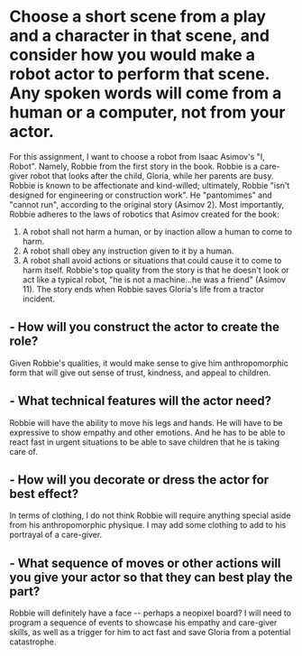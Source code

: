 # Choose a short scene from a play and a character in that scene, and consider how you would make a robot actor to perform that scene. Any spoken words will come from a human or a computer, not from your actor.

For this assignment, I want to choose a robot from Isaac Asimov's "I, Robot". Namely, Robbie from the first story in the book. Robbie is a care-giver robot that looks after the child, Gloria, while her parents are busy. Robbie is known to be affectionate and kind-willed; ultimately, Robbie "isn't designed for engineering or construction work". He "pantomimes" and "cannot run", according to the original story (Asimov 2). Most importantly, Robbie adheres to the laws of robotics that Asimov created for the book:
1.  A robot shall not harm a human, or by inaction allow a human to come to harm.
2.  A robot shall obey any instruction given to it by a human.
3.  A robot shall avoid actions or situations that could cause it to come to harm itself.
Robbie's top quality from the story is that he doesn't look or act like a typical robot, "he is not a machine...he was a friend" (Asimov 11). The story ends when Robbie saves Gloria's life from a tractor incident. 

## - How will you construct the actor to create the role?

Given Robbie's qualities, it would make sense to give him anthropomorphic form that will give out sense of trust, kindness, and appeal to children.

## - What technical features will the actor need?

Robbie will have the ability to move his legs and hands. He will have to be expressive to show empathy and other emotions. And he has to be able to react fast in urgent situations to be able to save children that he is taking care of.

## - How will you decorate or dress the actor for best effect?

In terms of clothing, I do not think Robbie will require anything special aside from his anthropomorphic physique. I may add some clothing to add to his portrayal of a care-giver.

## - What sequence of moves or other actions will you give your actor so that they can best play the part?

Robbie will definitely have a face -- perhaps a neopixel board? I will need to program a sequence of events to showcase his empathy and care-giver skills, as well as a trigger for him to act fast and save Gloria from a potential catastrophe.
